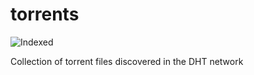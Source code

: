 torrents 
========
![Indexed](https://img.shields.io/badge/indexed-99560-blue)

Collection of torrent files discovered in the DHT network
